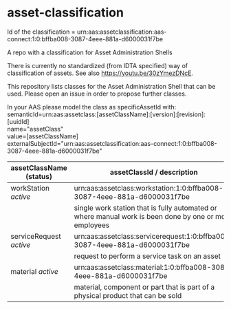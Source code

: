 # asset-classification

Id of the classification = urn:aas:assetclassification:aas-connect:1:0:bffba008-3087-4eee-881a-d6000031f7be

A repo with a classification for Asset Administration Shells

There is currently no standardized (from IDTA specified) way of classification of assets. See also https://youtu.be/30zYmezDNcE. 

This repository lists classes for the Asset Administration Shell that can be used. Please open an issue in order to propose further classes.

In your AAS please model the class as specificAssetId with:   
semanticId=urn:aas:assetclass:[assetClassName]:[version]:[revision]:[uuidId]  
name="assetClass"  
value=[assetClassName]  
externalSubjectId="urn:aas:assetclassification:aas-connect:1:0:bffba008-3087-4eee-881a-d6000031f7be"



| assetClassName (status)     | assetClassId / description                                                  | 
| --------------------------- | --------------------------------------------------------------------------- | 
| workStation *active*        | urn:aas:assetclass:workstation:1:0:bffba008-3087-4eee-881a-d6000031f7be     |
|                             |single work station that is fully automated or where manual work is been done by one or more employees    
| serviceRequest *active*     | urn:aas:assetclass:servicerequest:1:0:bffba008-3087-4eee-881a-d6000031f7be  |
|                             |request to perform a service task on an asset    
| material *active*           | urn:aas:assetclass:material:1:0:bffba008-3087-4eee-881a-d6000031f7be  |
|                             |material, component or part that is part of a physical product that can be sold 
